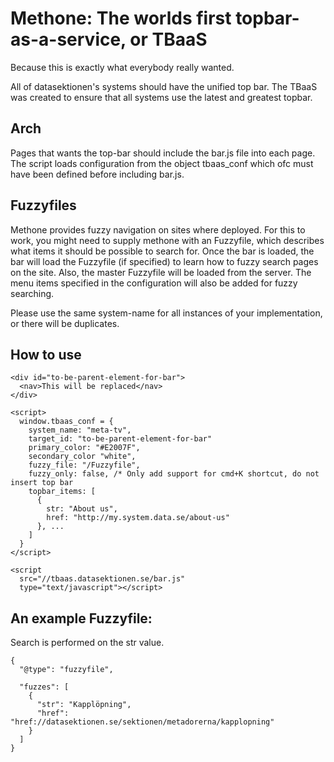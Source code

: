 

Methone: The worlds first topbar-as-a-service, or TBaaS
==============================================
Because this is exactly what everybody really wanted.

All of datasektionen's systems should have the unified top bar. The
TBaaS was created to ensure that all systems use the latest and
greatest topbar.

Arch
----

Pages that wants the top-bar should include the bar.js file into
each page. The script loads configuration from the object tbaas_conf
which ofc must have been defined before including bar.js.

Fuzzyfiles
----------
Methone provides fuzzy navigation on sites where deployed. For this to work,
you might need to supply methone with an Fuzzyfile, which describes what items
it should be possible to search for. Once the bar is loaded, the bar will load
the Fuzzyfile (if specified) to learn how to fuzzy search pages on the site. Also,
the master Fuzzyfile will be loaded from the server. The menu items specified in
the configuration will also be added for fuzzy searching.

Please use the same system-name for all instances of your
implementation, or there will be duplicates.

How to use
----------

    <div id="to-be-parent-element-for-bar">
      <nav>This will be replaced</nav>
    </div>

    <script>
      window.tbaas_conf = {
        system_name: "meta-tv",
        target_id: "to-be-parent-element-for-bar"
        primary_color: "#E2007F",
        secondary_color "white",
        fuzzy_file: "/Fuzzyfile",
        fuzzy_only: false, /* Only add support for cmd+K shortcut, do not insert top bar
        topbar_items: [
          {
            str: "About us",
            href: "http://my.system.data.se/about-us"
          }, ...
        ]
      }
    </script>

    <script
      src="//tbaas.datasektionen.se/bar.js"
      type="text/javascript"></script>


An example Fuzzyfile:
---
Search is performed on the str value.

    {
      "@type": "fuzzyfile",

      "fuzzes": [
        {
          "str": "Kapplöpning",
          "href": "href://datasektionen.se/sektionen/metadorerna/kapplopning"
        }
      ]
    }
